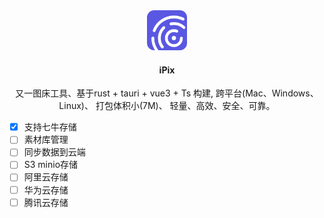 <div  align="center">
<img src="https://github.com/pangu-studio/ipix/blob/master/ipix-desktop/src/assets/logo.png" alt="drawing" width="64"/>
<h4>iPix</h4>
<p>又一图床工具、基于rust + tauri + vue3 + Ts 构建, 跨平台(Mac、Windows、Linux)、 打包体积小(7M)、 轻量、高效、安全、可靠。 </p>
</div>



- [x] 支持七牛存储
- [ ] 素材库管理
- [ ] 同步数据到云端
- [ ] S3 minio存储
- [ ] 阿里云存储
- [ ] 华为云存储
- [ ] 腾讯云存储
